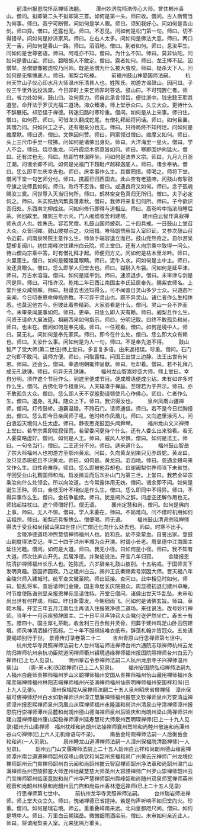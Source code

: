 <!-- { "loadSidebar": true } -->
　　前漳州报恩院怀岳禅师法嗣。
　　潭州妙济院师浩传心大师。曾住郴州香山。僧问。拟即第二头不拟即第三首。如何是第一头。师曰收。僧问。古人断臂当为何事。师曰。我宁可断臂。问如何是学人眼。师曰。须知我好心。问如何是香山剑。师曰异。僧曰。还露也无。师曰。不忍见。问如何是松门第一句。师曰。切不得错举。问如何是妙济家风。师曰。左右人太多。问如何是佛法大意。师曰。两口无一舌。问如何是香山一路。师曰。滔滔地。僧曰。到者如何。师曰。息汝平生。问如何是世尊密语。师曰。阿难亦不知。僧曰。为什么不知。师曰。莫非仙陀。问如何是香山宝。师曰。碧眼胡人不敢定。僧曰。露者如何。师曰。龙王捧不起。因僧举。圣僧塑像被虎咬乃问师。既是圣僧为什么被大虫咬。师曰。疑杀天下人。问如何是无惭愧底人。师曰。阇梨合吃棒。
　　前福州鼓山神晏国师法嗣。
　　杭州天竺山子仪心印水月大师温州乐清县人也。姓陈氏。初游方谒鼓山。因问曰。子仪三千里外远投法席。今日非时上来乞师非时答话。鼓山曰。不可钝置仁者。师曰。省力处如何。鼓山曰。汝何费力。师自此承言领旨。便往浙中。钱忠懿王聆其道誉。命开法于罗汉光福二道场。海众臻凑。师上堂示众曰。久立大众。更待什么不辞展拓。却恐误于禅德。转迷归路时寒珍重。僧问。如何是从上来事。师曰住。僧曰。如何荐。师曰。可惜龙头翻成蛇尾。有僧礼拜起将问话。师曰。如何且置。其僧乃问。只如兴工之子。还有相亲分也无。师曰。只待局终不知柯烂。问如何是维摩默。师曰谤。僧曰。文殊因何赞。师曰。同案领过僧曰。维摩又如何。师曰。头上三尺巾手里一枝拂。问如何是诸佛出身处。师曰。大洋海里一星火。僧曰。学人不会。师曰。烧尽鱼龙。问丹霞烧木佛意旨如何。师曰。寒即围炉向猛火。僧曰。还有过也无。师曰。热即竹林溪畔坐。问如何是法界义宗。师曰。九月九日浙江潮。问诸余即不问。如何是光福门下超毗卢越释迦底人。师曰。诸余奉衲。僧曰。恁么即平生庆幸去也。师曰。庆幸事作么生。其僧罔措。师喝之。师将下堂。僧问下堂一句乞师分付。师曰。携履已归西国去。此山空有老猿啼。问鼓山有掣鼓夺旗之说师且如何。师曰。败将不忍诛。僧曰。或遇良将又如何。师曰。念子孤魂赐汝三奠。问世尊入灭当归何所。师曰。鹤林空变色真归无所归。僧曰。夫子必定何之。师曰。朱实殒劲风繁英落素秋。僧曰。我师将来复归何所。师曰。子今欲识吾归处。东西南北柳成丝。问如何修行即得与道相应。师曰。高卷吟中箔浓煎睡后茶。师回故里。雍熙三年示灭。门人阇维收舍利建塔。
　　建州白云智作真寂禅师永贞人也。姓朱氏。容若梵僧。礼鼓山国师披剃。二十四具戒。一日鼓山上堂召大众。众皆回眸。鼓山披襟示之。众罔措。唯师朗悟厥旨入室印证。又参次鼓山召令近前。问南泉唤院主意作么生。师敛手端容退立而已。鼓山莞然奇之。自尔游吴楚却复闽川。初住南峰次住建州白云院。师上堂曰。还有人向宗乘中致得一问么。待山僧向宗乘中答。时有僧礼拜才起。师便归方丈。问如何是枯木里龙吟。师曰。火里莲生。僧曰。如何是髑髅里眼睛。师曰。泥牛入水。问如何是主中主。师曰。汝还具眼么。僧曰。恁么即学人归堂去也。师曰。猢狲入布袋。问如何是延平津。师曰。万古水溶溶。僧曰。如何是延平剑。师曰。速须退步。僧曰。未审津与剑是同是异。师曰。可惜许汉。乾祐二年已酉江南国主李氏延居奉先。赐紫衣师名。上堂升坐众咸侧聆。师曰。相谩去也还知得么。可不闻昔日灵山多少士众。只道迦叶亲闻。今日叨奉恩命俾扬宗教。不可异于灵山也。既不异灵山。诸仁者作么生相体悉。也莫泥他古今。但彼此着些精彩。大家验看是什么。僧问。灵山一会不异而今。未审亲闻底事如何。师曰。更举。曰恁么即人天有赖。师曰。阇梨且作么生。问贤王请命大展法筵。祖嗣西来如何指示。师曰。分明记取。曰终不敢孤负和尚。师曰。也未在。僧问如何是奉先境。师曰。一任观看。僧曰。如何是境中人。师曰。莫无礼。问如何是奉先家风。师曰。即今在什么处。僧曰。恁么即大众有赖也。师曰。关汝什么事。问如何是为人一句。师曰。不是奉先道不得。
　　鼓山智严了觉大师(第二世住)师上堂曰。多言复多语。由来返相误。珍重。僧问。石门之句即不敢问。请师方便。师曰。问取露柱。问国王出世三边静。法王出世有何恩。师曰。还会么。僧曰。幸遇明朝辄伸呈献。师曰。吐却着。僧曰。若不礼拜几成无孔铁锤。师曰。何异无孔铁锤。
　　福州龙山智嵩妙空大师。师上堂曰。幸自分明。须作遮个节目作么。到遮里便成节目。便成增语便成尘玷。未有如许多时作么生。僧问。古佛化导今祖重兴。人天辐凑于禅庭。至理若为于开示。师曰。亦不敢孤负大众。僧曰。恁么即人天不谬殷勤请顿使凡心作佛心。师曰。仁者作么生。僧曰。退身。礼拜。随众上下。师曰。我识得汝也。
　　泉州凤凰山疆禅师。僧问。灯传鼓峤。道霸温陵。不跨石门。请师通信。师曰。若不是今日拦胸撞出。僧曰。恁么即今日亲闻师子吼。他时终作凤凰儿。师曰。又向遮里涂污人。问白浪滔天境何人住太虚。师曰。静夜思尧鼓回头闻舜琴。
　　福州龙山文义禅师上堂曰。若举宗乘即院寂径荒。若留委问更待个什么。还有人委么出来验看。若无人委莫略虚好。僧问。如何是人王。师曰。威风人尽惧。僧曰。如何是法王。师曰。一句令当行。僧曰。二王还分不分。师曰。适来道什么。
　　福州鼓山智岳了宗大师福州人也初游方至鄂州黄龙。问曰。久向黄龙到来只见赤斑蛇。黄龙曰。汝只见赤斑蛇且不识黄龙。师曰。如何是。黄龙曰。滔滔地。师曰。忽遇金翅鸟来又作么生。曰性命难存。师曰。恁么即被他吞却也。曰谢阇梨供养师当下未省觉。寻回受业山礼觐国师和尚。启发微旨而后次补山门为第三世。上堂曰。我若全举宗乘汝向什么处领会。所以向汝道。古今常露体用无妨。僧问。诸余即不问。如何是诞生王种。师曰。金枝玉叶不相似是作么生。僧曰。恁么即同中不得异。师曰。不得异事作么生。僧曰。金枝争能续。师曰。犹是阃外之辞。问虚空还解作用也无。师拈起拄杖曰。遮个师僧好打。僧无语。
　　襄州定慧和尚。僧问。如何是佛向上事。师曰。无人不惊。僧曰。学人未委在。师曰。不妨难向。问不借时机用如何话祖宗。师曰。阇梨还具惭愧么。僧便喝。师无语。
　　福州鼓山清谔宗晓禅师得法于受业和尚(鼓山第四世住)问亡僧迁化向什么处去也。师曰。时寒不出手。
　　金陵净德道场冲煦慧悟禅师福州人也。姓和氏。幼不染荤血。自誓出家。登鼓山剃度得法受记。年二十四于洪州丰城为众开演。时谓小长老。周显德中江南国主延住光睦。僧问。如何是大道。师曰。我无小径。曰如何是小径。师曰。我不知有大道。师次住庐山开先。后居净德。并聚徒说法。开宝八年归寂。
　　金陵报恩院清护禅师福州长乐人也。姓陈氏。六岁辞亲礼鼓山披削。十五纳戒。于国师言下发明真趣。暨国师圆寂。乃之建州白云。闽帅王氏秦赐紫号崇因大师。晋天福八年金陵兴师入建城时。统军查文徽至院。师出延接。查问曰。此中相见时如何。师曰。恼乱将军。查后请师归金陵。国主命居长庆院摄众。周显德初退归建州卓庵。时节度使陈诲创显亲报恩禅苑坚请住持。开堂日僧问。诸佛出世天华乱坠。未审和尚出世有何祥瑞。师曰。昨日新雷发。今朝细雨飞。问如何是诸佛玄旨。师曰。草鞋木履。开宝三年五月江南后主再请入住报恩净德二道场。来往说法。改号妙行禅师。当年十一月示疾预辞国主。二十日平旦声钟召大众嘱付讫俨然坐亡。寿五十有五。腊四十。国主厚礼茶毗。收舍利三百余粒并灵骨。归葬于建州鸡足山卧云院建塔。师风神清洒操行孤标。二十年不服绵绢唯衣纸布。辞藻札翰并皆冠众。五处语要偈颂别行于世。
景德传灯录卷第二十二
　　吉州青原山行思禅师第七世中。
　　杭州龙华寺灵照禅师法嗣七人台州瑞岩师进禅师台州六通院志球禅师杭州云龙院归禅师杭州余杭功臣院道闲禅师衢州镇境遇缘禅师福州报国院照禅师台州白云乃禅师(已上七人见录)。
　　明州翠岩令参禅师法嗣二人杭州龙册寺子兴禅师温州佛[山　　(奧-釆+米)]知默禅师(已上二人见录)。
　　福州安国院弘瑫禅师法嗣九人福州白鹿师贵禅师福州罗山义聪禅师福州安国从贵禅师福州怡山藏用禅师福州永隆彦端禅师福州林阳志端禅师福州兴圣满禅师福州仙宗明禅师福州安国祥和尚(已上九人见录)。
　　漳州保福院从展禅师法嗣二十五人泉州昭庆省僜禅师　漳州保福可俦禅师舒州白水如新禅师洪州漳江慧廉禅师福州报慈文钦禅师泉州万安清运禅师漳州报恩熙禅师泉州凤凰山从琛禅师福州永隆瀛和尚洪州清泉山守清禅师漳州报恩院行崇禅师潭州岳麓和尚朗州德山德海禅师泉州后昭庆和尚朗州梁山简禅师洪州建山澄禅师福州康山契稳禅师潭州延寿慧轮大师泉州西明琛禅师(已上一十九人见录)福州升山柔禅师　福州枕峰和尚朗州法操禅师襄州鹫岭和尚睦州敬连和尚潭州谷山句禅师(已上六人无机缘语句不录)。
　　南岳金轮观禅师法嗣一人后衡岳金轮和尚(一人见录)。
　　泉州睡龙山道溥禅师法嗣一人漳州保福院清豁禅师(一人见录)。
　　韶州云门山文偃禅师法嗣上二十五人韶州白云祥和尚朗州德山缘密禅师潭州南台道遵禅师韶州双峰山竟钦和尚韶州资福和尚广州黄云元禅师广州龙境伦禅师韶州云门爽禅师韶州白云闻和尚韶州披云智寂禅师韶州净法章和尚韶州温门山满禅师岳州巴陵颢鉴大师连州地藏慧慈大师英州大容諲禅师广州罗山崇禅师韶州云门宝禅师郢州临溪竟脱和尚广州华严慧禅师韶州舜峰韶和尚随州双泉师宽禅师英州观音和尚韶州林泉和尚韶州云门煦和尚益州香林澄远禅师(已上二十五人见录)
　　行思禅师第七世中。
　　前杭州龙华寺灵照禅师法嗣。
　　台州瑞岩师进禅师。师上堂大众立久。师曰。愧诸禅德已省提持。若是徇声听响不如归堂向火。珍重。僧问。如何是瑞岩境。师云。重重叠嶂南来远。北向皇都咫尺间。僧曰。如何是境中人。师曰。万里白云朝瑞岳。微微细雨洒帘前。僧曰。未审如何亲近此人。师曰。将谓阇梨亲入室。元来犹隔万重关。
